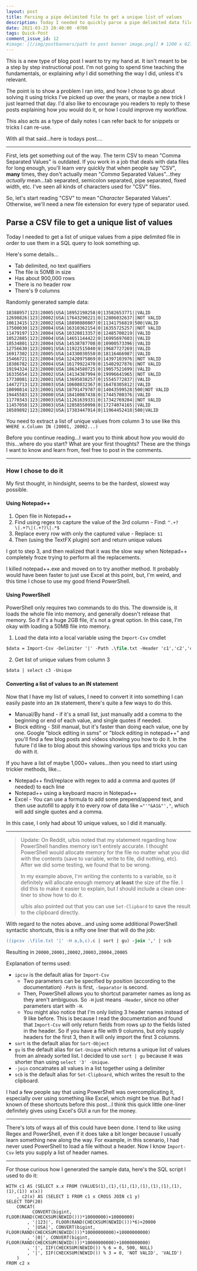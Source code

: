 ```yaml
---
layout: post
title: Parsing a pipe delimited file to get a unique list of values
description: Today I needed to quickly parse a pipe delimited data file in order to get a unique list of values from one of the columns.
date: 2021-03-23 20:40:00 -0700
tags: Quick-Post
comment_issue_id: 12
#image: [[/img/postbanners/path to post banner image.png]] # 1200 x 627
---
```


This is a new type of blog post I want to try my hand at. It isn't meant to be a step by step instructional post. I'm not going to spend time teaching the fundamentals, or explaining _why_ I did something the way I did, unless it's relevant.

The point is to show a problem I ran into, and how I chose to go about solving it using tricks I've picked up over the years, or maybe a new trick I just learned that day. I'd also like to encourage you readers to reply to these posts explaining how _you_ would do it, or how I could improve my workflow.

This also acts as a type of daily notes I can refer back to for snippets or tricks I can re-use.

With all that said...here is todays post....

---

First, lets get something out of the way. The term CSV to mean "Comma Separated Values" is outdated. If you work in a job that deals with data files for long enough, you'll learn very quickly that when people say "CSV", **many** times, they don't actually mean "_Comma_ Separated Values"...they _actually_ mean...tab separated, semicolon separated, pipe separated, fixed width, etc. I've seen all kinds of characters used for "CSV" files.

So, let's start reading "CSV" to mean "_Character_ Separated Values". Otherwise, we'll need a new file extension for every type of separator used.

## Parse a CSV file to get a unique list of values

Today I needed to get a list of unique values from a pipe delimited file in order to use them in a SQL query to look something up.

Here's some details...

* Tab delimited, no text qualifiers
* The file is 50MB in size
* Has about 900,000 rows
* There is no header row
* There's 9 columns

Randomly generated sample data:

```plaintext
18388957|123|20005|USA|18952198258|0|13582653771||VALID
12698826|123|20002|USA|17643290221|0|12806032637||NOT VALID
10613415|123|20002|USA|18890880807|0|11341756819|500|VALID
17500030|123|20004|USA|16310362154|0|16355725257||NOT VALID
11479197|123|20004|USA|10320813357|0|12485700219||VALID
10522885|123|20004|USA|14651144422|0|16995697603||VALID
18534801|123|20004|USA|14538787708|0|10900573396||VALID
12756630|123|20001|USA|11922515040|0|19687727269||VALID
16917302|123|20005|USA|14330030550|0|18116466987||VALID
15466721|123|20004|USA|12420975869|0|14397103976||NOT VALID
18386782|123|20004|USA|16179922470|0|15402927876||NOT VALID
19194324|123|20000|USA|18634580725|0|19057521699||VALID
16335654|123|20002|USA|14134387994|0|19996641965||NOT VALID
17738081|123|20001|USA|13695038257|0|15545772837||VALID
14472713|123|20003|USA|10608032367|0|16478305812||VALID
18090814|123|20001|USA|18791479787|0|14043599528|500|NOT VALID
19445583|123|20000|USA|18410087438|0|17445700376||VALID
11770343|123|20003|USA|11261639331|0|17342769284||NOT VALID
11457058|123|20003|USA|12858550998|0|17274074165||VALID
10589892|123|20002|USA|17383447914|0|11964452418|500|VALID
```

You need to extract a list of unique values from column 3 to use like this `WHERE x.Column IN (20001, 20002...)`

Before you continue reading...I want you to think about how _you_ would do this...where do you start? What are your first thoughts? These are the things I want to know and learn from, feel free to post in the comments.

---

### How I chose to do it

My first thought, in hindsight, seems to be the hardest, slowest way possible.

#### Using Notepad++

1. Open file in Notepad++
2. Find using regex to capture the value of the 3rd column - Find: `^.+?\|.+?\|(.+?)\|.*$`
3. Replace every row with only the captured value - Replace: `$1`
4. Then (using the TextFX plugin) sort and return unique values

I got to step 3, and then realized that it was the slow way when Notepad++ completely froze trying to perform all the replacements.

I killed notepad++.exe and moved on to try another method. It probably would have been faster to just use Excel at this point, but, I'm weird, and this time I chose to use my good friend PowerShell.

#### Using PowerShell

PowerShell only requires two commands to do this. The downside is, it loads the whole file into memory, and generally doesn't release that memory. So if it's a huge 2GB file, it's not a great option. In this case, I'm okay with loading a 50MB file into memory.

1. Load the data into a local variable using the `Import-Csv` cmdlet
```ps
$data = Import-Csv -Delimiter '|' -Path .\file.txt -Header 'c1','c2','c3','c4','c5','c6','c7','c8','c9'
```
2. Get list of unique values from column 3
```ps
$data | select c3 -Unique
```

#### Converting a list of values to an IN statement

Now that I have my list of values, I need to convert it into something I can easily paste into an `IN` statement, there's quite a few ways to do this.

* Manual/By hand - if it's a small list, just manually add a comma to the beginning or end of each value, and single quotes if needed.
* Block editing - Still manual, but it's faster than doing each value, one by one. Google "block editing in ssms" or "block editing in notepad++" and you'll find a few blog posts and videos showing you how to do it. In the future I'd like to blog about this showing various tips and tricks you can do with it.

If you have a list of maybe 1,000+ values...then you need to start using trickier methods, like...

* Notepad++ find/replace with regex to add a comma and quotes (if needed) to each line
* Notepad++ using a keyboard macro in Notepad++
* Excel - You can use a formula to add some prepend/append text, and then use autofill to apply it to every row of data like `="'"&A1&"',"`, which will add single quotes and a comma.

In this case, I only had about 10 unique values, so I did it manually.

---

> Update: On Reddit, u/bis noted that my statement regarding how PowerShell handles memory isn't entirely accurate. I thought PowerShell would allocate memory for the file no matter what you did with the contents (save to variable, write to file, did nothing, etc). After we did some testing, we found that to be wrong.
>
> In my example above, I'm writing the contents to a variable, so it definitely will allocate enough memory **at least** the size of the file. I did this to make it easier to explain, but I should include a clean one-liner to show how to do it.
>
> u/bis also pointed out that you can use `Set-Clipbard` to save the result to the clipboard directly.

With regard to the notes above...and using some additional PowerShell syntactic shortcuts, this is a nifty one liner that will do the job:

```ps
((ipcsv .\file.txt '|' -H a,b,c).c | sort | gu) -join ',' | scb
```

Resulting in `20000,20001,20002,20003,20004,20005`

Explanation of terms used:

* `ipcsv` is the default alias for `Import-Csv`
  * Two parameters can be specified by position (according to the documentation) `-Path` is first, `-Separator` is second.
  * Then, PowerShell allows you to shortcut parameter names as long as they aren't ambiguous. So `-H` just means `-Header`, since no other parameters start with `-H`.
  * You might also notice that I'm only listing 3 header names instead of 9 like before. This is because I read the documentation and found that `Import-Csv` will only return fields from rows _up to_ the fields listed in the header. So if you have a file with 9 columns, but only supply headers for the first 3, then it will only import the first 3 columns.
* `sort` is the default alias for `Sort-Object`
* `gu` is the default alias for `Get-Unique` which returns a unique list of values from an already sorted list. I decided to use `sort | gu` because it was shorter than using `select '3' -Unique`.
* `-join` concatnates all values in a list together using a delimiter
* `scb` is the default alias for `Set-Clipboard`, which writes the result to the clipboard.

I had a few people say that using PowerShell was overcomplicating it, especially over using something like Excel, which might be true. But had I known of these shortcuts before this post...I think this quick little one-liner definitely gives using Excel's GUI a run for the money.

---

There's lots of ways all of this could have been done. I tend to like using Regex and PowerShell, even if it does take a bit longer because I usually learn something new along the way. For example, in this scenario, I had never used PowerShell to load a file without a header. Now I know `Import-Csv` lets you supply a list of header names.

---

For those curious how I generated the sample data, here's the SQL script I used to do it:

```tsql
WITH c1 AS (SELECT x.x FROM (VALUES(1),(1),(1),(1),(1),(1),(1),(1),(1),(1)) x(x))
    , c2(x) AS (SELECT 1 FROM c1 x CROSS JOIN c1 y)
SELECT TOP(20)
    CONCAT(
          CONVERT(bigint, FLOOR(RAND(CHECKSUM(NEWID()))*10000000)+10000000)
        , '|123|', FLOOR(RAND(CHECKSUM(NEWID()))*6)+20000
        , '|USA|', CONVERT(bigint, FLOOR(RAND(CHECKSUM(NEWID()))*10000000000)+10000000000)
        , '|0|', CONVERT(bigint, FLOOR(RAND(CHECKSUM(NEWID()))*10000000000)+10000000000)
        , '|', IIF(CHECKSUM(NEWID()) % 6 = 0, 500, NULL)
        , '|', IIF(CHECKSUM(NEWID()) % 3 = 0, 'NOT VALID', 'VALID')
    )
FROM c2 x
```